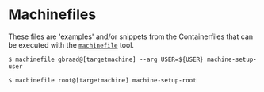 Machinefiles
============


These files are 'examples' and/or snippets from the Containerfiles that can be
executed with the [`machinefile`](https://github.com/gbraad-redhat/machinefile) tool.


```
$ machinefile gbraad@[targetmachine] --arg USER=${USER} machine-setup-user
```

```
$ machinefile root@[targetmachine] machine-setup-root
```

